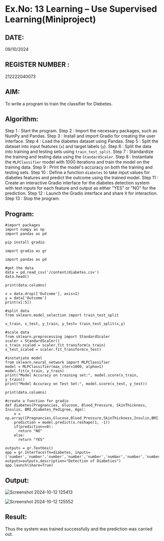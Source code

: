 

# Ex.No: 13 Learning – Use Supervised Learning(Miniproject)
## DATE:     
09/10/2024
## REGISTER NUMBER : 
212222040073
## AIM: 
To write a program to train the classifier for Diebetes.
##  Algorithm:
Step 1 : Start the program.
Step 2 : Import the necessary packages, such as NumPy and Pandas.
Step 3 : Install and import Gradio for creating the user interface.
Step 4 : Load the diabetes dataset using Pandas.
Step 5 : Split the dataset into input features (`x`) and target labels (`y`).
Step 6 : Split the data into training and testing sets using `train_test_split`.
Step 7 : Standardize the training and testing data using the `StandardScaler`.
Step 8 : Instantiate the `MLPClassifier` model with 1000 iterations and train the model on the training data.
Step 9 : Print the model's accuracy on both the training and testing sets.
Step 10 : Define a function `diabetes` to take input values for diabetes features and predict the outcome using the trained model.
Step 11 : Create an interactive Gradio interface for the diabetes detection system with text inputs for each feature and output as either "YES" or "NO" for the prediction.
Step 12 : Launch the Gradio interface and share it for interaction.
Step 13 : Stop the program.
## Program:
```
#import packages
import numpy as np
import pandas as pd
```
```
pip install gradio
```
```
import gradio as gr
```
```
import pandas as pd
```
```
#get the data
data = pd.read_csv('/content/diabetes.csv')
data.head()
```
```
print(data.columns)
```
```
x = data.drop(['Outcome'], axis=1)
y = data['Outcome']
print(x[:5])
```
```
#split data
from sklearn.model_selection import train_test_split

x_train, x_test, y_train, y_test= train_test_split(x,y)
```
```
#scale data
from sklearn.preprocessing import StandardScaler
scaler = StandardScaler()
x_train_scaled = scaler.fit_transform(x_train)
x_test_scaled = scaler.fit_transform(x_test)
```
```
#instatiate model
from sklearn.neural_network import MLPClassifier
model = MLPClassifier(max_iter=1000, alpha=1)
model.fit(x_train, y_train)
print("Model Accuracy on training set:", model.score(x_train, y_train))
print("Model Accuracy on Test Set:", model.score(x_test, y_test))
```
```
print(data.columns)
```
```
#create a function for gradio
def diabetes(Pregnancies, Glucose, Blood_Pressure, SkinThickness, Insulin, BMI,Diabetes_Pedigree, Age):
    x = np.array([Pregnancies,Glucose,Blood_Pressure,SkinThickness,Insulin,BMI,Diabetes_Pedigree,Age])
    prediction = model.predict(x.reshape(1, -1))
    if(prediction==0):
      return "NO"
    else:
      return "YES"
```
```
outputs = gr.Textbox()
app = gr.Interface(fn=diabetes, inputs=['number','number','number','number','number','number','number','number'], outputs=outputs,description="Detection of Diabeties")
app.launch(share=True)
```
## Output:
![Screenshot 2024-10-12 125413](https://github.com/user-attachments/assets/a07fe78b-43f6-4e03-ad83-7040b191f6de)

![Screenshot 2024-10-12 125552](https://github.com/user-attachments/assets/5eb8b5db-05df-4340-8a1c-a4b91208bb34)


## Result:
Thus the system was trained successfully and the prediction was carried out.
